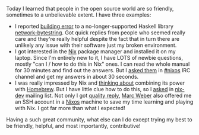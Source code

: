 Today I learned that people in the open source world are so friendly, sometimes to a unbelievable extent. I have three examples:

* I reported [building error](https://github.com/tibbe/network-bytestring/issues/3) to a no-longer-supported Haskell library [network-bytestring](https://github.com/tibbe/network-bytestring). Got quick replies from people who seemed really care and they're really helpful despite the fact that in turn there are unlikely any issue with their software just my broken environment.
* I got interested in the [Nix](http://nixos.org/nix/) package manager and installed it on my laptop. Since I'm entirely new to it, I have LOTS of newbie questions, mostly "can I / how to do this in Nix" ones. I can read the whole manual for 30 minutes and find out the answers. But I [asked them](http://nixos.org/irc/logs/log.20101118) in [#nixos](irc://irc.freenode.net/#nixos) IRC channel and get my answers in about 30 seconds.
* I was really impressed by Nix and [thinking about](http://twitter.com/tianyi/status/5297670868439041) combining its power with [Homebrew](http://mxcl.github.com/homebrew). But I have little clue how to do this, so I [asked](http://mail.cs.uu.nl/pipermail/nix-dev/2010-November/005506.html) in [nix-dev](https://mail.cs.uu.nl/mailman/listinfo/nix-dev) mailing list. Not only I got [quality reply](http://mail.cs.uu.nl/pipermail/nix-dev/2010-November/005507.html), [Marc Weber](https://github.com/MarcWeber) also offered me an SSH account in a [Nixos](http://nixos.org/nixos/) machine to save my time learning and playing with Nix. I got far more than what I expected!

Having a such great community, what else can I do except trying my best to be friendly, helpful, and most importantly, contributive!
